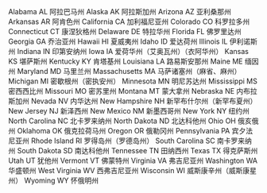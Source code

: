 Alabama	AL	阿拉巴马州
Alaska	AK	阿拉斯加州
Arizona	AZ   	亚利桑那州
Arkansas	AR  	阿肯色州
California	CA 	加利福尼亚州
Colorado	CO	科罗拉多州
Connecticut	CT	康涅狄格州
Delaware	DE	特拉华州
Florida	FL	佛罗里达州
Georgia	GA	乔治亚州
Hawaii	HI	夏威夷州
Idaho	ID	爱达荷州
Illinois	IL 	伊利诺斯州
Indiana	IN	印第安纳州
Iowa	IA 	爱荷华州（艾奥瓦州）（衣阿华州）
Kansas	KS	堪萨斯州
Kentucky	KY	肯塔基州
Louisiana	LA	路易斯安那州
Maine	ME	缅因州
Maryland	MD  	马里兰州
Massachusetts	MA 	马萨诸塞州（麻省、麻州）
Michigan	MI	密歇根州（密执安州）
Minnesota	MN	明尼苏达州
Mississippi	MS 	密西西比州
Missouri	MO	密苏里州
Montana	MT	蒙大拿州
Nebraska	NE	内布拉斯加州
Nevada	NV	内华达州
New Hampshire	NH	新罕布什尔州（新罕布夏州）
New Jersey	NJ	新泽西州
New Mexico	NM	新墨西哥州
New York	NY	纽约州
North Carolina	NC	北卡罗来纳州
North Dakota	ND	北达科他州
Ohio	OH	俄亥俄州
Oklahoma	OK	俄克拉荷马州
Oregon	OR	俄勒冈州
Pennsylvania	PA	宾夕法尼亚州
Rhode Island	RI	罗得岛州（罗德岛州）
South Carolina	SC 	南卡罗来纳州
South Dakota	SD	南达科他州
Tennessee	TN	田纳西州
Texas	TX	得克萨斯州
Utah	UT	犹他州
Vermont	VT	佛蒙特州
Virginia	VA	弗吉尼亚州
Washington	WA	华盛顿州
West Virginia	WV	西弗吉尼亚州
Wisconsin	WI 	威斯康辛州（威斯康星州）
Wyoming	WY	怀俄明州
